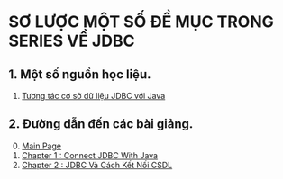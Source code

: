 # SƠ LƯỢC MỘT SỐ ĐỀ MỤC TRONG SERIES VỀ JDBC

## 1. Một số nguồn học liệu.

1. [Tương tác cơ sở dữ liệu JDBC với Java](https://www.youtube.com/playlist?list=PLyxSzL3F7484gAqOtnw7v1lU7fpDDfyt_)


## 2. Đường dẫn đến các bài giảng.

0. [Main Page](./ReadMe.MD)
1. [Chapter 1 : Connect JDBC With Java](./Chapter-1-Connect-JDBC-With-Java.MD)
2. [Chapter 2 : JDBC Và Cách Kết Nối CSDL](./Chapter-2-JDBC-Va-Cach-Ket-Noi_CSDL.MD)